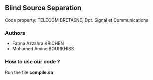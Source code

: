 ## Blind Source Separation

Code property:
TELECOM BRETAGNE, Dpt. Signal et Communications

### Authors

* Fatma Azzahra KRICHEN
* Mohamed Amine BOURKHISS

### How to use our code ?
Run the file **compile.sh**
